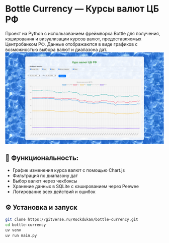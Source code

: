 # Bottle Currency — Курсы валют ЦБ РФ
Проект на Python с использованием фреймворка Bottle для получения, кэширования и визуализации курсов валют, предоставляемых Центробанком РФ. Данные отображаются в виде графиков с возможностью выбора валют и диапазона дат.
![screenshot](screenshot.jpg)

## 🔧 Функциональность:
- График изменения курса валют с помощью Chart.js
- Фильтрация по диапазону дат
- Выбор валют через чекбоксы
- Хранение данных в SQLite с кэшированием через Peewee
- Логирование всех действий и ошибок

## ⚙️ Установка и запуск
```bash
git clone https://gitverse.ru/Rockdukan/bottle-currency.git
cd bottle-currency
uv venv
uv run main.py
```
